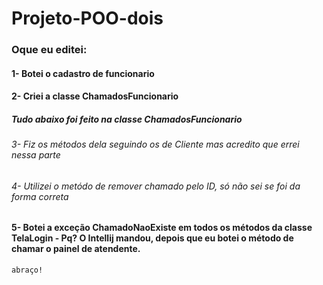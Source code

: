 # Projeto-POO-dois
### Oque eu editei:
#### 1- Botei o cadastro de funcionario
#### 2- Criei a classe ChamadosFuncionario
##### Tudo abaixo foi feito na classe ChamadosFuncionario
###### 3- Fiz os métodos dela seguindo os de Cliente mas acredito que errei nessa parte
###### 4- Utilizei o metódo de remover chamado pelo ID, só não sei se foi da forma correta
#### 5- Botei a exceção ChamadoNaoExiste em todos os métodos da classe TelaLogin - Pq? O Intellij mandou, depois que eu botei o método de chamar o painel de atendente.
```
abraço!
```
